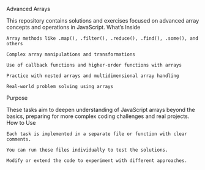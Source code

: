 Advanced Arrays

This repository contains solutions and exercises focused on advanced array concepts and operations in JavaScript.
What’s Inside

    Array methods like .map(), .filter(), .reduce(), .find(), .some(), and others

    Complex array manipulations and transformations

    Use of callback functions and higher-order functions with arrays

    Practice with nested arrays and multidimensional array handling

    Real-world problem solving using arrays

Purpose

These tasks aim to deepen understanding of JavaScript arrays beyond the basics, preparing for more complex coding challenges and real projects.
How to Use

    Each task is implemented in a separate file or function with clear comments.

    You can run these files individually to test the solutions.

    Modify or extend the code to experiment with different approaches.

